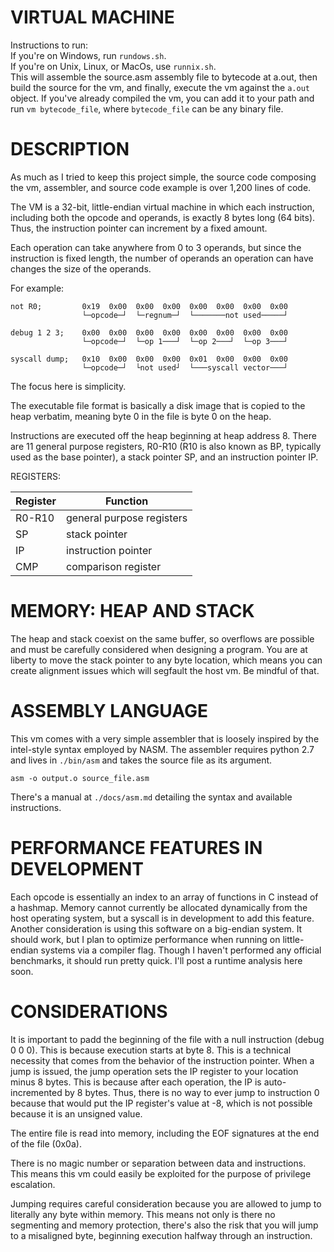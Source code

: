 VIRTUAL MACHINE
===============

Instructions to run:  
If you're on Windows, run `rundows.sh`.  
If you're on Unix, Linux, or MacOs, use `runnix.sh`.  
This will assemble the source.asm assembly file to bytecode at a.out, then build the source for the vm, and finally, execute the vm against the `a.out` object.
If you've already compiled the vm, you can add it to your path and run `vm bytecode_file`, where `bytecode_file` can be any binary file.

DESCRIPTION
===========

As much as I tried to keep this project simple, the source code composing the
vm, assembler, and source code example is over 1,200 lines of code.

The VM is a 32-bit, little-endian virtual machine in which each instruction,
including both the opcode and operands, is exactly 8 bytes long (64 bits).
Thus, the instruction pointer can increment by a fixed amount.  

Each operation can take anywhere from 0 to 3 operands, but since the
instruction is fixed length, the number of operands an operation can have
changes the size of the operands.

For example:

    not R0;         0x19  0x00  0x00  0x00  0x00  0x00  0x00  0x00
                    └─opcode─┘  └─regnum─┘  └───────not used─────┘

    debug 1 2 3;    0x00  0x00  0x00  0x00  0x00  0x00  0x00  0x00
                    └─opcode─┘  └─op 1───┘  └─op 2───┘  └─op 3───┘

    syscall dump;   0x10  0x00  0x00  0x00  0x01  0x00  0x00  0x00
                    └─opcode─┘  └not used┘  └───syscall vector───┘
    
The focus here is simplicity.

The executable file format is basically a disk image that is copied to the heap
verbatim, meaning byte 0 in the file is byte 0 on the heap.

Instructions are executed off the heap beginning at heap address 8.
There are 11 general purpose registers, R0-R10 (R10 is also known as BP,
typically used as the base pointer), a stack pointer SP, and an instruction
pointer IP.  

REGISTERS:


| Register   | Function                   |
| -----------| -------------------------- |
| R0-R10     | general purpose registers  |
| SP         | stack pointer              |
| IP         | instruction pointer        |
| CMP        | comparison register        |


MEMORY: HEAP AND STACK
======================

The heap and stack coexist on the same buffer, so overflows are possible and
must be carefully considered when designing a program. You are at liberty to
move the stack pointer to any byte location, which means you can create
alignment issues which will segfault the host vm. Be mindful of that.

ASSEMBLY LANGUAGE
=================

This vm comes with a very simple assembler that is loosely inspired by the
intel-style syntax employed by NASM. The assembler requires python 2.7 and
lives in `./bin/asm` and takes the source file as its argument.

    asm -o output.o source_file.asm

There's a manual at `./docs/asm.md` detailing the syntax and available
instructions.  

PERFORMANCE FEATURES IN DEVELOPMENT
===================================

Each opcode is essentially an index to an array of functions in C instead of a
hashmap. Memory cannot currently be allocated dynamically from the host
operating system, but a syscall is in development to add this feature. Another
consideration is using this software on a big-endian system. It should work,
but I plan to optimize performance when running on little-endian systems via a
compiler flag. Though I haven't performed any official benchmarks, it should
run pretty quick. I'll post a runtime analysis here soon.

CONSIDERATIONS
==============

It is important to padd the beginning of the file with a null instruction
(debug 0 0 0). This is because execution starts at byte 8. This is a technical
necessity that comes from the behavior of the instruction pointer. When a jump
is issued, the jump operation sets the IP register to your location minus 8
bytes. This is because after each operation, the IP is auto-incremented by 8
bytes. Thus, there is no way to ever jump to instruction 0 because that would
put the IP register's value at -8, which is not possible because it is an
unsigned value.

The entire file is read into memory, including the EOF signatures at the end of
the file (0x0a).  
  
There is no magic number or separation between data and instructions. This
means this vm could easily be exploited for the purpose of privilege
escalation.  

Jumping requires careful consideration because you are allowed to jump to
literally any byte within memory. This means not only is there no segmenting
and memory protection, there's also the risk that you will jump to a misaligned
byte, beginning execution halfway through an instruction.

